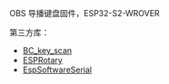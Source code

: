 OBS 导播键盘固件，ESP32-S2-WROVER

第三方库：

- [BC_key_scan](https://bitcode.com.cn/product/bc6561/)
- [ESPRotary](https://github.com/LennartHennigs/ESPRotary/)
- [EspSoftwareSerial](https://github.com/plerup/espsoftwareserial/)
